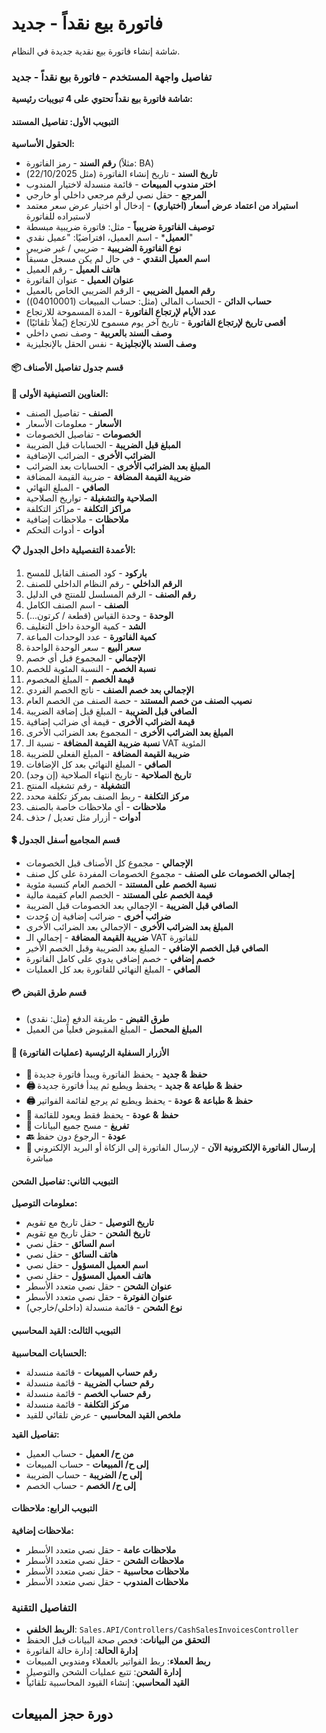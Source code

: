 # فاتورة بيع نقداً - جديد
شاشة إنشاء فاتورة بيع نقدية جديدة في النظام.

### تفاصيل واجهة المستخدم - فاتورة بيع نقداً - جديد
**شاشة فاتورة بيع نقداً تحتوي على 4 تبويبات رئيسية:**

#### التبويب الأول: تفاصيل المستند
**الحقول الأساسية:**
- **رقم السند** - رمز الفاتورة (مثلاً: BA)
- **تاريخ السند** - تاريخ إنشاء الفاتورة (مثل 22/10/2025)
- **اختر مندوب المبيعات** - قائمة منسدلة لاختيار المندوب
- **المرجع** - حقل نصي لرقم مرجعي داخلي أو خارجي
- **استيراد من اعتماد عرض أسعار (اختياري)** - إدخال أو اختيار عرض سعر معتمد لاستيراده للفاتورة
- **توصيف الفاتورة ضريبياً** - مثل: فاتورة ضريبية مبسطة
- **العميل*** - اسم العميل، افتراضيًا: "عميل نقدي"
- **نوع الفاتورة الضريبية** - ضريبي / غير ضريبي
- **اسم العميل النقدي** - في حال لم يكن مسجل مسبقاً
- **هاتف العميل** - رقم العميل
- **عنوان العميل** - عنوان الفاتورة
- **رقم العميل الضريبي** - الرقم الضريبي الخاص بالعميل
- **حساب الدائن** - الحساب المالي (مثل: حساب المبيعات (04010001))
- **عدد الأيام لإرتجاع الفاتورة** - المدة المسموحة للارتجاع
- **أقصى تاريخ لإرتجاع الفاتورة** - تاريخ آخر يوم مسموح للارتجاع (يُملأ تلقائيًا)
- **وصف السند بالعربية** - وصف نصي داخلي
- **وصف السند بالإنجليزية** - نفس الحقل بالإنجليزية

#### 📦 قسم جدول تفاصيل الأصناف
**🧱 العناوين التصنيفية الأولى:**
- **الصنف** - تفاصيل الصنف
- **الأسعار** - معلومات الأسعار
- **الخصومات** - تفاصيل الخصومات
- **المبلغ قبل الضريبة** - الحسابات قبل الضريبة
- **الضرائب الأخرى** - الضرائب الإضافية
- **المبلغ بعد الضرائب الأخرى** - الحسابات بعد الضرائب
- **ضريبة القيمة المضافة** - ضريبة القيمة المضافة
- **الصافي** - المبلغ النهائي
- **الصلاحية والتشغيلة** - تواريخ الصلاحية
- **مراكز التكلفة** - مراكز التكلفة
- **ملاحظات** - ملاحظات إضافية
- **أدوات** - أدوات التحكم

**📋 الأعمدة التفصيلية داخل الجدول:**
1. **باركود** - كود الصنف القابل للمسح
2. **الرقم الداخلي** - رقم النظام الداخلي للصنف
3. **رقم الصنف** - الرقم المسلسل للمنتج في الدليل
4. **الصنف** - اسم الصنف الكامل
5. **الوحدة** - وحدة القياس (قطعة / كرتون...)
6. **الشد** - كمية الوحدة داخل التغليف
7. **كمية الفاتورة** - عدد الوحدات المباعة
8. **سعر البيع** - سعر الوحدة الواحدة
9. **الإجمالي** - المجموع قبل أي خصم
10. **نسبة الخصم** - النسبة المئوية للخصم
11. **قيمة الخصم** - المبلغ المخصوم
12. **الإجمالي بعد خصم الصنف** - ناتج الخصم الفردي
13. **نصيب الصنف من خصم المستند** - حصة الصنف من الخصم العام
14. **الصافي قبل الضريبة** - المبلغ قبل إضافة الضريبة
15. **قيمة الضرائب الأخرى** - قيمة أي ضرائب إضافية
16. **المبلغ بعد الضرائب الأخرى** - المجموع بعد الضرائب الأخرى
17. **نسبة ضريبة القيمة المضافة** - نسبة الـ VAT المئوية
18. **ضريبة القيمة المضافة** - المبلغ الفعلي للضريبة
19. **الصافي** - المبلغ النهائي بعد كل الإضافات
20. **تاريخ الصلاحية** - تاريخ انتهاء الصلاحية (إن وجد)
21. **التشغيلة** - رقم تشغيله المنتج
22. **مركز التكلفة** - ربط الصنف بمركز تكلفة محدد
23. **ملاحظات** - أي ملاحظات خاصة بالصنف
24. **أدوات** - أزرار مثل تعديل / حذف

#### 💲 قسم المجاميع أسفل الجدول
- **الإجمالي** - مجموع كل الأصناف قبل الخصومات
- **إجمالي الخصومات على الصنف** - مجموع الخصومات المفردة على كل صنف
- **نسبة الخصم على المستند** - الخصم العام كنسبة مئوية
- **قيمة الخصم على المستند** - الخصم العام كقيمة مالية
- **الصافي قبل الضريبة** - الإجمالي بعد الخصومات قبل الضريبة
- **ضرائب أخرى** - ضرائب إضافية إن وُجدت
- **المبلغ بعد الضرائب الأخرى** - الإجمالي بعد الضرائب الأخرى
- **ضريبة القيمة المضافة** - إجمالي الـ VAT للفاتورة
- **الصافي قبل الخصم الإضافي** - المبلغ بعد الضريبة وقبل الخصم الأخير
- **خصم إضافي** - خصم إضافي يدوي على كامل الفاتورة
- **الصافي** - المبلغ النهائي للفاتورة بعد كل العمليات

#### 💳 قسم طرق القبض
- **طرق القبض** - طريقة الدفع (مثل: نقدي)
- **المبلغ المحصل** - المبلغ المقبوض فعلياً من العميل

#### 🧰 الأزرار السفلية الرئيسية (عمليات الفاتورة)
- **📝 حفظ & جديد** - يحفظ الفاتورة ويبدأ فاتورة جديدة
- **🖨️ حفظ & طباعة & جديد** - يحفظ ويطبع ثم يبدأ فاتورة جديدة
- **🖨️ حفظ & طباعة & عودة** - يحفظ ويطبع ثم يرجع لقائمة الفواتير
- **📁 حفظ & عودة** - يحفظ فقط ويعود للقائمة
- **🔄 تفريغ** - مسح جميع البيانات
- **🔙 عودة** - الرجوع دون حفظ
- **📨 إرسال الفاتورة الإلكترونية الآن** - لإرسال الفاتورة إلى الزكاة أو البريد الإلكتروني مباشرة

#### التبويب الثاني: تفاصيل الشحن
**معلومات التوصيل:**
- **تاريخ التوصيل** - حقل تاريخ مع تقويم
- **تاريخ الشحن** - حقل تاريخ مع تقويم
- **اسم السائق** - حقل نصي
- **هاتف السائق** - حقل نصي
- **اسم العميل المسؤول** - حقل نصي
- **هاتف العميل المسؤول** - حقل نصي
- **عنوان الشحن** - حقل نصي متعدد الأسطر
- **عنوان الفوترة** - حقل نصي متعدد الأسطر
- **نوع الشحن** - قائمة منسدلة (داخلي/خارجي)

#### التبويب الثالث: القيد المحاسبي
**الحسابات المحاسبية:**
- **رقم حساب المبيعات** - قائمة منسدلة
- **رقم حساب الضريبة** - قائمة منسدلة
- **رقم حساب الخصم** - قائمة منسدلة
- **مركز التكلفة** - قائمة منسدلة
- **ملخص القيد المحاسبي** - عرض تلقائي للقيد

**تفاصيل القيد:**
- **من ح/ العميل** - حساب العميل
- **إلى ح/ المبيعات** - حساب المبيعات
- **إلى ح/ الضريبة** - حساب الضريبة
- **إلى ح/ الخصم** - حساب الخصم

#### التبويب الرابع: ملاحظات
**ملاحظات إضافية:**
- **ملاحظات عامة** - حقل نصي متعدد الأسطر
- **ملاحظات الشحن** - حقل نصي متعدد الأسطر
- **ملاحظات محاسبية** - حقل نصي متعدد الأسطر
- **ملاحظات المندوب** - حقل نصي متعدد الأسطر

### التفاصيل التقنية
- **الربط الخلفي**: `Sales.API/Controllers/CashSalesInvoicesController`
- **التحقق من البيانات**: فحص صحة البيانات قبل الحفظ
- **إدارة الحالة**: إدارة حالة الفاتورة
- **ربط العملاء**: ربط الفواتير بالعملاء ومندوبي المبيعات
- **إدارة الشحن**: تتبع عمليات الشحن والتوصيل
- **القيد المحاسبي**: إنشاء القيود المحاسبية تلقائياً

## دورة حجز المبيعات
